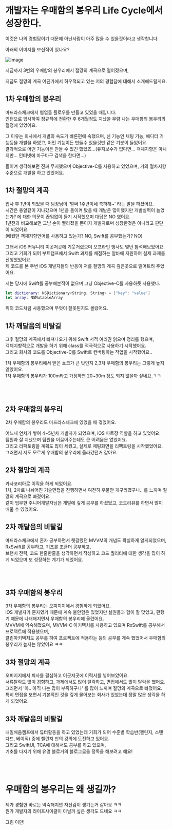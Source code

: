 # 개발자는 우매함의 봉우리 Life Cycle에서 성장한다.

이것은 나의 경험담이기 때문에 아닌사람이 아주 많을 수 있을것이라고 생각합니다.

아래의 이미지를 보신적이 있나요?  

![image](https://github.com/brody424/TIL/assets/15370950/97abe55b-e1b9-46f2-983d-6ea4a1429e02)

지금까지 3번의 우매함의 봉우리에서 절망의 계곡으로 떨어졌으며, 

지금도 절망의 계곡 어딘가에서 허우적되고 있는 저의 경험담에 대해서 소개해드릴게요.

## 1차 우매함의 봉우리
마드라스체크에서 협업툴 플로우를 만들고 있었을 때입니다.  
인턴으로 입사하여 정규직에 전환한 후 6개월정도 지났을 무렴 나는 우매함의 봉우리의 절정에 있었어요.    

그 이유는 회사에서 개발의 속도가 빠른편에 속했으며, 신 기능인 채팅 기능, 에디터 기능등을 개발을 하였고, 어떤 기능이든 만들수 있을것만 같은 기분이 들었어요.  
결과적으로 어떤 기능이든 만들 수 있긴 했었죠...(유지보수가 없다면... 객체지향은 아니지만... 인터넷에 마구마구 검색을 한다면...)

돌이켜 생각해보면 진짜 무지했으며 Objective-C를 사용하고 있었으며, 거의 절차지향 수준으로 개발을 하고 있었어요.  

## 1차 절망의 계곡
입사 후 1년이 되었을 때 팀장님이 '벌써 1주년이네 축하해~' 라는 말을 하셨어요.  
시간은 충알같이 지나갔으며 1년을 돌이켜 봤을 때 개발은 많이했지만 개발실력이 늘었는가? 에 대한 의문이 끊임없이 들기 시작했으며 대답은 NO 였어요.    
1년전과 비교해보면 그냥 손이 빨라졌을 뿐이지 개발자로써 성장한것은 아니라고 판단이 되었어요.  
(배웠던 객체지향언어를 사용하고 있는가? NO, Swift를 공부했는가? NO)  

그래서 iOS 커뮤니티 이곳저곳에 기웃거렸으며 오프라인 행사도 몇번 참석해보았어요.   
그리고 기회가 되어 부트캠프에서 Swift 과제를 채점하는 알바에 지원하여 실제 과제를 진행했었어요.  
제 코드를 본 주변 iOS 개발자들의 반응이 저를 절망의 계곡 깊은곳으로 떨어트려 주었어요.

저는 당시에 Swift를 공부해본적이 없으며 그냥 Objective-C를 사용하듯 사용했다.  

```Swift
let dictionary: NSDictionary<String, String> = ["key": "value"]
let array: NSMutableArray
```

위의 코드처럼 사용했으며 무엇이 잘못된지도 몰랐어요.  

## 1차 깨달음의 비탈길 

그후 절망의 계곡에서 빠져나오기 위해 Swift 서적 여러권 읽으며 정리를 했으며,   
객체지향적으로 개발을 하기 위해 class를 적극적으로 사용하기 시작했어요.  
그리고 회사의 코드를 Objective-C를 Swift로 컨버팅하는 작업을 시작했어요..

1차 우매함의 봉우리에서 받은 쇼크가 큰 탓인지 2,3차 우매함의 봉우리는 그렇게 높지 않았어요.  
1차 우매함의 봉우리가 100m라고 가정하면 20~30m 정도 되지 않을까 싶네요.ㅋㅋ

<br/>
<br/>

## 2차 우매함의 봉우리

2차 우매함의 봉우리도 마드라스체크에 있었을 때 겪었어요.  

어느새 연차가 쌓여 4~5년차 개발자가 되었으며, iOS 파트장 역할을 하고 있었어요.   
팀원과 잘 지냈으며 팀원을 이끌어주는데도 큰 어려움은 없었어요.  
그리고 리팩토링을 계획도 많이 세웠고, 실제로 채팅화면을 리팩토링을 시작했었어요.
그러면서 저도 모르게 우매함의 봉우리에 올라갔던거 같아요.


## 2차 절망의 계곡
카사코리아로 이직을 하게 되었어요.  
1차, 2차로 나뉘어진 기술면접을 진행하면서 여전히 우물안 개구리였구나.. 를 느끼며 절망의 계곡으로 빠졌어요.  
같이 업무한 주니어개발자님은 개발에 깊게 공부를 하셨었고, 코드리뷰를 하면서 많이 배울 수 있었어요.  


## 2차 깨달음의 비탈길
마드라스체크에서 혼자 공부하면서 헷갈렸던 MVVM의 개념도 확실하게 알게되었으며,   
RxSwift를 공부하고, 기초를 조금더 공부하고,  
브랜치 전략, 코드 한줄한줄을 생각하면서 작성하고 코드 퀄리티에 대한 생각을 많이 하게 되었으며 또 성장하는 계기가 되었어요.


<br/>
<br/>


## 3차 우매함의 봉우리
3차 우매함의 봉우리는 오피지지에서 경험하게 되었어요.   
iOS 개발자가 혼자였기 때문에 계속 불안함은 있었지만 셀원들과 합이 잘 맞았고, 편했기 때문에 나태해지면서 우매함의 봉우리에 올랐어요.  
MVVM에 익숙해졌으며, MVVM-C 아키텍처를 사용하고 있으며 RxSwift를 공부해서 프로젝트에 적용했으며,   
클린아키텍처도 공부를 하여 프로젝트에 적용하는 등의 공부를 계속 했었어서 우매함의 봉우리가 높지는 않았어요 ㅋㅋ


## 3차 절망의 계곡
오피지지에서 퇴사를 결심하고 이곳저곳에 이력서를 넣어보았어요.  
서류탈락도 많이 경험하고, 과제에서도 많이 탈락하고, 면접에서도 많이 탈락을 했어요.  
그러면서 '아.. 아직 나는 많이 부족하구나' 를 많이 느끼며 절망의 계곡으로 빠졌어요.  
특히 면접을 보면서 기본적인 것을 깊게 물어보는 회사가 있었는데 정말 많은 생각을 하게 되었어요.



## 3차 깨달음의 비탈길
내일배움캠프에서 튜터활동을 하고 있었는데 기회가 되어 수준별 학습반(챌린지, 스탠다드, 베이직) 중에 챌린지 반의 강의에 도전하고 있어요.     
그리고 SwiftUI, TCA에 대해서도 공부를 하고 있으며,  
기초를 다지기 위해 유명 블로거의 블로그글을 정독을 해보려고 해요!


<br/>
<br/>

# 우매함의 봉우리는 왜 생길까?
제가 경험한 바로는 익숙해지면 자신감이 생기는거 같아요 ㅋㅋ  
뭔가 개발자의 라이프사이클이 아닐까 싶은 생각도 드네요 ㅋㅋ

그럼 이만!